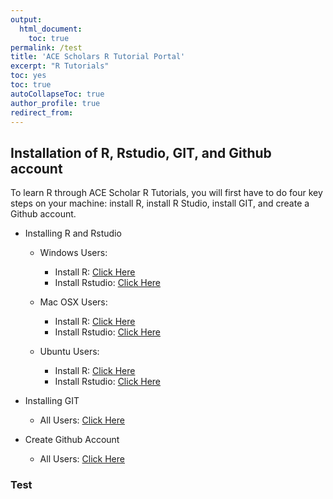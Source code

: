 ```yaml
---
output:
  html_document:
    toc: true
permalink: /test
title: 'ACE Scholars R Tutorial Portal'
excerpt: "R Tutorials"
toc: yes
toc: true
autoCollapseToc: true
author_profile: true
redirect_from:
---
```


## Installation of R, Rstudio, GIT, and Github account
To learn R through ACE Scholar R Tutorials, you will first have to do four key steps on your machine: install R, install R Studio, install GIT, and create a Github account.

- Installing R and Rstudio
	- Windows Users:
		- Install R: [Click Here](https://www.datacamp.com/tutorial/installing-R-windows-mac-ubuntu#installing-r-on-windows-10)
		- Install Rstudio: [Click Here](https://www.datacamp.com/tutorial/installing-R-windows-mac-ubuntu#installing-rstudio)
		
	- Mac OSX Users:
		- Install R: [Click Here](https://www.datacamp.com/tutorial/installing-R-windows-mac-ubuntu#installing-r-on-mac-osx)
		- Install Rstudio: [Click Here](https://www.datacamp.com/tutorial/installing-R-windows-mac-ubuntu#installing-rstudio-and-r-packages)
		
	- Ubuntu Users:
		- Install R: [Click Here](https://www.datacamp.com/tutorial/installing-R-windows-mac-ubuntu#installing-r-on-ubuntu-19.04/18.04/16.04)
		- Install Rstudio: [Click Here](https://www.datacamp.com/tutorial/installing-R-windows-mac-ubuntu#installing-rstudio-and-r-packages)
		
- Installing GIT
	- All Users: [Click Here](https://github.com/git-guides/install-git)
	
- Create Github Account
	- All Users: [Click Here](https://github.com/signup?ref_cta=Sign+up&ref_loc=header+logged+out&ref_page=%2F&source=header-home)
	
### Test
		